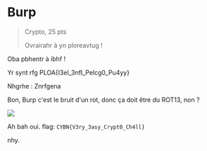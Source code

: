 # Burp
> Crypto, 25 pts
> 
> Ovrairahr à yn ploreavtug !
>
Oba pbhentr à ibhf !
>
Yr synt rfg PLOA{I3el_3nfl_Pelcg0_Pu4yy}
>
Nhgrhe : Znrfgena

Bon, Burp c'est le bruit d'un rot, donc ça doit être du ROT13, non ?

![](https://i.imgur.com/sV3fBXT.png)

Ah bah oui.
flag: `CYBN{V3ry_3asy_Crypt0_Ch4ll}`

nhy.
